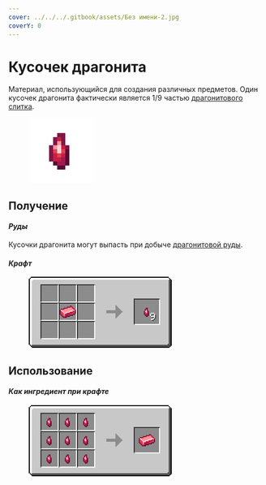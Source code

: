 ```yaml
---
cover: ../../../.gitbook/assets/Без имени-2.jpg
coverY: 0
---
```


# Кусочек драгонита

Материал, использующийся для создания различных предметов. Один кусочек драгонита фактически является 1/9 частью [драгонитового слитка](dragonitovyi-slitok.md).

<figure><img src="../../../.gitbook/assets/red_ore_nugget.png" alt=""><figcaption></figcaption></figure>

## Получение

#### _Руды_

Кусочки драгонита могут выпасть при добыче [драгонитовой руды](../../rudy/dragonitovaya-ruda.md).

#### _Крафт_



<figure><img src="../../../.gitbook/assets/red_ore_nugget_result-multi.png" alt=""><figcaption></figcaption></figure>

## Использование

#### _Как ингредиент при крафте_

<figure><img src="../../../.gitbook/assets/red_ore_ingot_result-x1.png" alt=""><figcaption></figcaption></figure>
